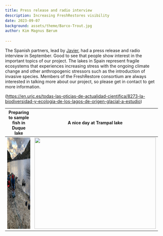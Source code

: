 ```yaml
---
title: Press release and radio interview 
description: Increasing FreshRestores visibility 
date: 2023-09-07
background: assets/theme/Barco-Trout.jpg
author: Kim Magnus Bærum

---
```

The Spanish partners, lead by [Javier](https://kimmagnusb.github.io/FreshRestore/team/#Javier+S%C3%A1nchez+Hern%C3%A1ndez), had a press release and radio interview in September. Good to see that people show interest in the important topics of our project. The lakes in Spain represent fragile ecosystems that experiences increasing stress with the ongoing climate change and other anthropogenic stressors such as the introduction of invasive species. 
Members of the FreshRestore consortium are always interested in talking more about our project, so please get in contact to get more information.

(https://en.urjc.es/todas-las-oticias-de-actualidad-cientifica/8273-la-biodiversidad-y-ecologia-de-los-lagos-de-origen-glacial-a-estudio)


  Preparing to sample fish in Duque lake |  A nice day at Trampal lake
:--------------------------------------------------------------:|:--------------------------------------------------------------:
<img src="https://github.com/kimmagnusb/FreshRestore/blob/main/assets/theme/Duque-Lake.jpg?raw=true"  width="400" height="300"> |  <img src="https://github.com/kimmagnusb/FreshRestore/blob/main/assets/theme/Trampal-lake2.jpg?raw=true" width="400" height="300">

